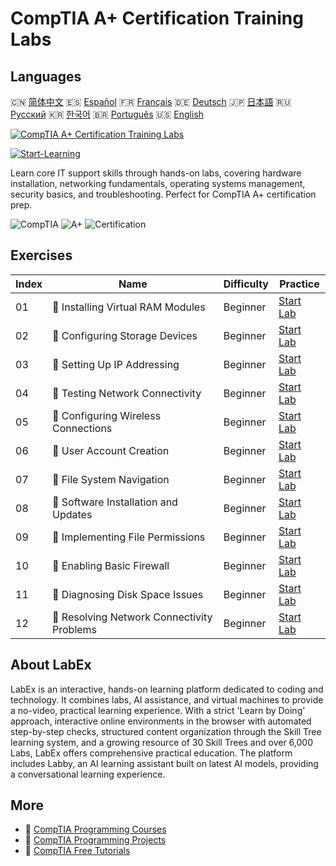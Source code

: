 # CompTIA A+ Certification Training Labs

## Languages

🇨🇳 [简体中文](README_zh.md) 🇪🇸 [Español](README_es.md) 🇫🇷 [Français](README_fr.md) 🇩🇪 [Deutsch](README_de.md) 🇯🇵 [日本語](README_ja.md) 🇷🇺 [Русский](README_ru.md) 🇰🇷 [한국어](README_ko.md) 🇧🇷 [Português](README_pt.md) 🇺🇸 [English](README.md) 

[![CompTIA A+ Certification Training Labs](https://cover-creator.labex.io/comptia-a-plus-training-labs.png)](https://labex.io/courses/comptia-a-plus-training-labs)

[![Start-Learning](https://img.shields.io/badge/Start-Learning-whitesmoke?style=for-the-badge)](https://labex.io/courses/comptia-a-plus-training-labs)

Learn core IT support skills through hands-on labs, covering hardware installation, networking fundamentals, operating systems management, security basics, and troubleshooting. Perfect for CompTIA A+ certification prep.

![CompTIA](https://img.shields.io/badge/CompTIA-whitesmoke?style=for-the-badge&logo=comptia)
![A+](https://img.shields.io/badge/A+-whitesmoke?style=for-the-badge&logo=a+)
![Certification](https://img.shields.io/badge/Certification-whitesmoke?style=for-the-badge&logo=certification)


## Exercises

|   Index | Name                                        | Difficulty   | Practice                                                                                                                |
|---------|---------------------------------------------|--------------|-------------------------------------------------------------------------------------------------------------------------|
|      01 | 📖  Installing Virtual RAM Modules          | Beginner     | <a target='_blank' href='https://labex.io/tutorials/linux-installing-virtual-ram-modules-632799'>Start Lab</a>          |
|      02 | 📖  Configuring Storage Devices             | Beginner     | <a target='_blank' href='https://labex.io/tutorials/linux-configuring-storage-devices-632793'>Start Lab</a>             |
|      03 | 📖  Setting Up IP Addressing                | Beginner     | <a target='_blank' href='https://labex.io/tutorials/linux-setting-up-ip-addressing-632801'>Start Lab</a>                |
|      04 | 📖  Testing Network Connectivity            | Beginner     | <a target='_blank' href='https://labex.io/tutorials/linux-testing-network-connectivity-632803'>Start Lab</a>            |
|      05 | 📖  Configuring Wireless Connections        | Beginner     | <a target='_blank' href='https://labex.io/tutorials/linux-configuring-wireless-connections-632794'>Start Lab</a>        |
|      06 | 📖  User Account Creation                   | Beginner     | <a target='_blank' href='https://labex.io/tutorials/linux-user-account-creation-632804'>Start Lab</a>                   |
|      07 | 📖  File System Navigation                  | Beginner     | <a target='_blank' href='https://labex.io/tutorials/linux-file-system-navigation-632797'>Start Lab</a>                  |
|      08 | 📖  Software Installation and Updates       | Beginner     | <a target='_blank' href='https://labex.io/tutorials/linux-software-installation-and-updates-632802'>Start Lab</a>       |
|      09 | 📖  Implementing File Permissions           | Beginner     | <a target='_blank' href='https://labex.io/tutorials/linux-implementing-file-permissions-632798'>Start Lab</a>           |
|      10 | 📖  Enabling Basic Firewall                 | Beginner     | <a target='_blank' href='https://labex.io/tutorials/linux-enabling-basic-firewall-632796'>Start Lab</a>                 |
|      11 | 📖  Diagnosing Disk Space Issues            | Beginner     | <a target='_blank' href='https://labex.io/tutorials/linux-diagnosing-disk-space-issues-632795'>Start Lab</a>            |
|      12 | 📖  Resolving Network Connectivity Problems | Beginner     | <a target='_blank' href='https://labex.io/tutorials/linux-resolving-network-connectivity-problems-632800'>Start Lab</a> |

## About LabEx

LabEx is an interactive, hands-on learning platform dedicated to coding and technology. It combines labs, AI assistance, and virtual machines to provide a no-video, practical learning experience. With a strict 'Learn by Doing' approach, interactive online environments in the browser with automated step-by-step checks, structured content organization through the Skill Tree learning system, and a growing resource of 30 Skill Trees and over 6,000 Labs, LabEx offers comprehensive practical education. The platform includes Labby, an AI learning assistant built on latest AI models, providing a conversational learning experience.

## More

- 🔗 [CompTIA Programming Courses](https://github.com/labex-labs/awesome-programming-courses)
- 🔗 [CompTIA Programming Projects](https://github.com/labex-labs/awesome-programming-projects)
- 🔗 [CompTIA Free Tutorials](https://github.com/labex-labs/comptia-free-tutorials)


